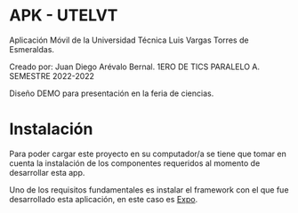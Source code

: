 # APK - UTELVT
Aplicación Móvil de la Universidad Técnica Luis Vargas Torres de Esmeraldas.

Creado por: Juan Diego Arévalo Bernal. 1ERO DE TICS PARALELO A. SEMESTRE 2022-2022

Diseño DEMO para presentación en la feria de ciencias.

# Instalación

Para poder cargar este proyecto en su computador/a se tiene que tomar en cuenta la instalación de los componentes requeridos al momento de desarrollar esta app.

Uno de los requisitos fundamentales es instalar el framework con el que fue desarrollado esta aplicación, en este caso es [Expo].

[Expo]: https://docs.expo.dev/get-started/installation/

